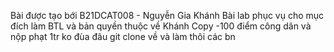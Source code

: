 Bài được tạo bới B21DCAT008 - Nguyễn Gia Khánh
Bài lab phục vụ cho mục đích làm BTL và bản quyền thuộc về Khánh
Copy -100 điểm công dân và nộp phạt 1tr ko đùa đâu
git clone về và làm thôi các bn
